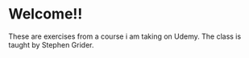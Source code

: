 # Welcome!!
These are exercises from a course i am taking on Udemy.
The class is taught by Stephen Grider.
